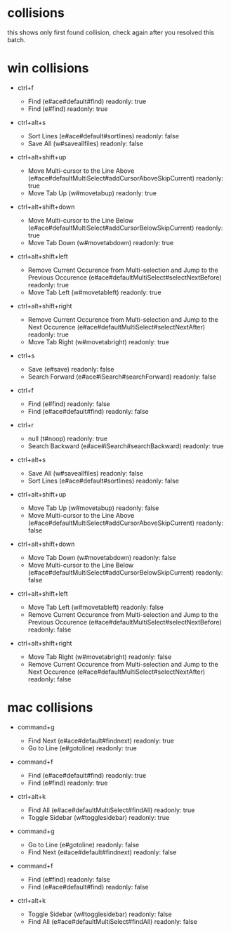 # collisions

this shows only first found collision, check again after you resolved this batch.

# win collisions

- ctrl+f
  - Find (e#ace#default#find) readonly: true
  - Find (e#find) readonly: true

- ctrl+alt+s
  - Sort Lines (e#ace#default#sortlines) readonly: false
  - Save All (w#saveallfiles) readonly: false

- ctrl+alt+shift+up
  - Move Multi-cursor to the Line Above (e#ace#defaultMultiSelect#addCursorAboveSkipCurrent) readonly: true
  - Move Tab Up (w#movetabup) readonly: true

- ctrl+alt+shift+down
  - Move Multi-cursor to the Line Below (e#ace#defaultMultiSelect#addCursorBelowSkipCurrent) readonly: true
  - Move Tab Down (w#movetabdown) readonly: true

- ctrl+alt+shift+left
  - Remove Current Occurence from Multi-selection and Jump to the Previous Occurence (e#ace#defaultMultiSelect#selectNextBefore) readonly: true
  - Move Tab Left (w#movetableft) readonly: true

- ctrl+alt+shift+right
  - Remove Current Occurence from Multi-selection and Jump to the Next Occurence (e#ace#defaultMultiSelect#selectNextAfter) readonly: true
  - Move Tab Right (w#movetabright) readonly: true

- ctrl+s
  - Save (e#save) readonly: false
  - Search Forward (e#ace#iSearch#searchForward) readonly: false

- ctrl+f
  - Find (e#find) readonly: false
  - Find (e#ace#default#find) readonly: false

- ctrl+r
  - null (t#noop) readonly: true
  - Search Backward (e#ace#iSearch#searchBackward) readonly: true

- ctrl+alt+s
  - Save All (w#saveallfiles) readonly: false
  - Sort Lines (e#ace#default#sortlines) readonly: false

- ctrl+alt+shift+up
  - Move Tab Up (w#movetabup) readonly: false
  - Move Multi-cursor to the Line Above (e#ace#defaultMultiSelect#addCursorAboveSkipCurrent) readonly: false

- ctrl+alt+shift+down
  - Move Tab Down (w#movetabdown) readonly: false
  - Move Multi-cursor to the Line Below (e#ace#defaultMultiSelect#addCursorBelowSkipCurrent) readonly: false

- ctrl+alt+shift+left
  - Move Tab Left (w#movetableft) readonly: false
  - Remove Current Occurence from Multi-selection and Jump to the Previous Occurence (e#ace#defaultMultiSelect#selectNextBefore) readonly: false

- ctrl+alt+shift+right
  - Move Tab Right (w#movetabright) readonly: false
  - Remove Current Occurence from Multi-selection and Jump to the Next Occurence (e#ace#defaultMultiSelect#selectNextAfter) readonly: false


# mac collisions

- command+g
  - Find Next (e#ace#default#findnext) readonly: true
  - Go to Line (e#gotoline) readonly: true

- command+f
  - Find (e#ace#default#find) readonly: true
  - Find (e#find) readonly: true

- ctrl+alt+k
  - Find All (e#ace#defaultMultiSelect#findAll) readonly: true
  - Toggle Sidebar (w#togglesidebar) readonly: true

- command+g
  - Go to Line (e#gotoline) readonly: false
  - Find Next (e#ace#default#findnext) readonly: false

- command+f
  - Find (e#find) readonly: false
  - Find (e#ace#default#find) readonly: false

- ctrl+alt+k
  - Toggle Sidebar (w#togglesidebar) readonly: false
  - Find All (e#ace#defaultMultiSelect#findAll) readonly: false

